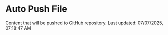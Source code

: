 # Auto Push File

Content that will be pushed to GitHub repository.
Last updated: 07/07/2025, 07:18:47 AM
